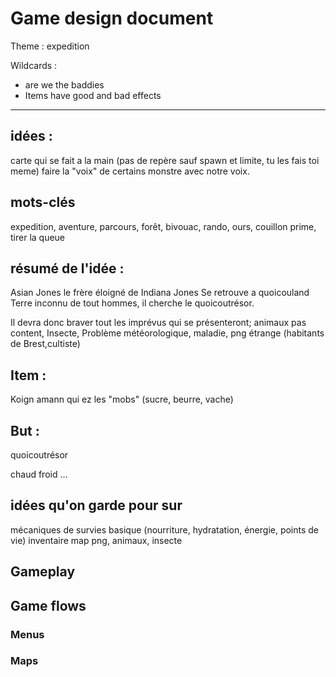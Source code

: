 # Game design document

Theme : expedition

Wildcards :

- are we the baddies
- Items have good and bad effects

---

## idées :

carte qui se fait a la main (pas de repère sauf spawn et limite, tu les fais toi meme)
faire la "voix" de certains monstre avec notre voix.


## mots-clés

expedition, aventure, parcours, forêt, bivouac, rando,
ours, couillon prime, tirer la queue

## résumé de l'idée :

Asian Jones le frère éloigné de Indiana Jones
Se retrouve a quoicouland
Terre inconnu de tout hommes, il cherche le quoicoutrésor.

Il devra donc braver tout les imprévus qui se présenteront;
animaux pas content,
Insecte,
Problème météorologique,
maladie,
png étrange (habitants de Brest,cultiste)

## Item :

Koign amann qui ez les "mobs" (sucre, beurre, vache)

## But :

quoicoutrésor

chaud froid ...


## idées qu'on garde pour sur

mécaniques de survies basique (nourriture, hydratation, énergie, points de vie)
inventaire
map
png, animaux, insecte


## Gameplay





## Game flows

### Menus

### Maps
